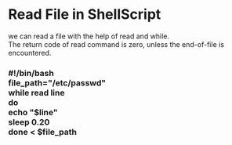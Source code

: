<h1>  Read File in ShellScript</h1>
<p> we can read a file with the help of read and while. <br>The return code of read command is zero, unless the end-of-file is encountered.<br>


<h3>#!/bin/bash<br>
file_path="/etc/passwd"<br>
while read line<br>
do<br>
    echo "$line"<br>
    sleep 0.20<br>
done < $file_path<br></h3>
<br>
</p>
